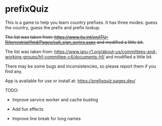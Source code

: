 # prefixQuiz

This is a game to help you learn country prefixes.
It has three modes: guess the country, guess the prefix and prefix lookup.

~~The list was taken from: https://www.itu.int/en/ITU-R/terrestrial/fmd/Pages/call_sign_series.aspx and modified a little bit.~~

The list was taken from: https://www.iaru-r1.org/about-us/committees-and-working-groups/hf-committee-c4/documents-hf/ and modified a little bit.

There may be some bugs and inconsistencies, so please report them if you find any.

App is available for use or install at: https://prefixquiz.pages.dev/


TODO:

- Improve service worker and cache busting

- Add fun effects

- Improve line break for long names


